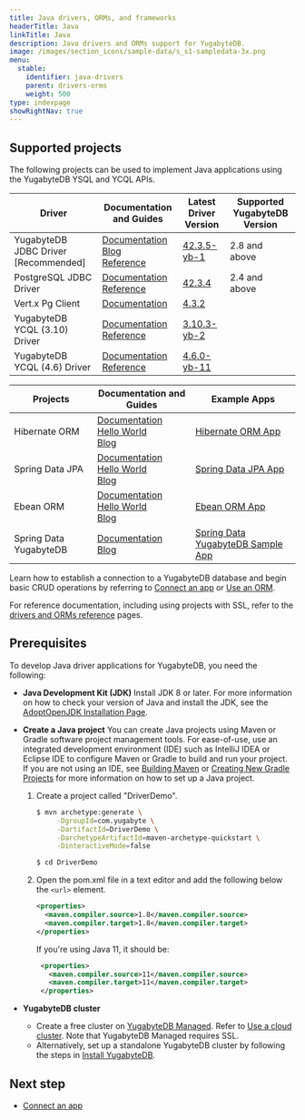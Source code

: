 ```yaml
---
title: Java drivers, ORMs, and frameworks
headerTitle: Java
linkTitle: Java
description: Java drivers and ORMs support for YugabyteDB.
image: /images/section_icons/sample-data/s_s1-sampledata-3x.png
menu:
  stable:
    identifier: java-drivers
    parent: drivers-orms
    weight: 500
type: indexpage
showRightNav: true
---
```


## Supported projects

The following projects can be used to implement Java applications using the YugabyteDB YSQL and YCQL APIs.

| Driver | Documentation and Guides | Latest Driver Version | Supported YugabyteDB Version |
| ------- | ------------------------ | ------------------------ | ---------------------|
| YugabyteDB JDBC Driver [Recommended] | [Documentation](yugabyte-jdbc/)<br />[Blog](https://dev.to/yugabyte/yugabytedb-jdbc-smart-driver-for-proxyless-halb-2k8a/)<br />[Reference](../../reference/drivers/java/yugabyte-jdbc-reference/) | [42.3.5-yb-1](https://mvnrepository.com/artifact/com.yugabyte/jdbc-yugabytedb/42.3.5-yb-1) | 2.8 and above
| PostgreSQL JDBC Driver | [Documentation](postgres-jdbc/)<br /> [Reference](../../reference/drivers/java/postgres-jdbc-reference/) | [42.3.4](https://mvnrepository.com/artifact/org.postgresql/postgresql/42.3.4) | 2.4 and above
| Vert.x Pg Client | [Documentation](ysql-vertx-pg-client/) | [4.3.2](https://mvnrepository.com/artifact/io.vertx/vertx-core/4.3.2) |
| YugabyteDB YCQL (3.10) Driver | [Documentation](ycql)<br />[Reference](../../reference/drivers/ycql-client-drivers/#yugabyte-java-driver-for-ycql-3-10) | [3.10.3-yb-2](https://mvnrepository.com/artifact/com.yugabyte/cassandra-driver-core/3.10.3-yb-2) | |
| YugabyteDB YCQL (4.6) Driver | [Documentation](ycql)<br />[Reference](../../reference/drivers/ycql-client-drivers/##yugabyte-java-driver-for-ycql-4-6) | [4.6.0-yb-11](https://mvnrepository.com/artifact/com.yugabyte/java-driver-core/4.6.0-yb-11) | |

| Projects | Documentation and Guides | Example Apps |
| ------- | ------------------------ | ------------ |
| Hibernate ORM | [Documentation](hibernate/)<br />[Hello World](../orms/java/ysql-hibernate/)<br />[Blog](https://www.yugabyte.com/blog/run-the-rest-version-of-spring-petclinic-with-angular-and-distributed-sql-on-gke/)<br /> | [Hibernate ORM App](https://github.com/yugabyte/orm-examples/tree/master/java/hibernate/)
| Spring Data JPA | [Documentation](../../integrations/spring-framework/sd-jpa/)<br />[Hello World](../orms/java/ysql-spring-data/)<br />[Blog](https://www.yugabyte.com/blog/run-the-rest-version-of-spring-petclinic-with-angular-and-distributed-sql-on-gke/) | [Spring Data JPA App](https://github.com/yugabyte/orm-examples/tree/master/java/spring/)
| Ebean ORM | [Documentation](ebean/)<br /> [Hello World](../orms/java/ysql-ebean/)<br /> [Blog](https://www.yugabyte.com/blog/ebean-orm-yugabytedb/)| [Ebean ORM App](https://github.com/yugabyte/orm-examples/tree/master/java/ebean/)
| Spring Data YugabyteDB | [Documentation](../../integrations/spring-framework/sdyb/)<br/>[Blog](https://www.yugabyte.com/blog/spring-data-yugabytedb-getting-started/) | [Spring Data YugabyteDB Sample App](https://github.com/yugabyte/spring-data-yugabytedb-example/)

Learn how to establish a connection to a YugabyteDB database and begin basic CRUD operations by referring to [Connect an app](yugabyte-jdbc/) or [Use an ORM](hibernate/).

For reference documentation, including using projects with SSL, refer to the [drivers and ORMs reference](../../reference/drivers/java/yugabyte-jdbc-reference/) pages.

## Prerequisites

To develop Java driver applications for YugabyteDB, you need the following:

- **Java Development Kit (JDK)**
  Install JDK 8 or later. For more information on how to check your version of Java and install the JDK, see the [AdoptOpenJDK Installation Page](https://adoptopenjdk.net/installation.html).

- **Create a Java project**
  You can create Java projects using Maven or Gradle software project management tools. For ease-of-use, use an integrated development environment (IDE) such as IntelliJ IDEA or Eclipse IDE to configure Maven or Gradle to build and run your project.\
  If you are not using an IDE, see [Building Maven](https://maven.apache.org/guides/development/guide-building-maven.html) or [Creating New Gradle Projects](https://docs.gradle.org/current/samples/sample_building_java_applications.html) for more information on how to set up a Java project.

    1. Create a project called "DriverDemo".

       ```sh
       $ mvn archetype:generate \
            -DgroupId=com.yugabyte \
            -DartifactId=DriverDemo \
            -DarchetypeArtifactId=maven-archetype-quickstart \
            -DinteractiveMode=false

       $ cd DriverDemo
       ```

    1. Open the pom.xml file in a text editor and add the following below the `<url>` element.

        ```xml
        <properties>
          <maven.compiler.source>1.8</maven.compiler.source>
          <maven.compiler.target>1.8</maven.compiler.target>
        </properties>
        ```

       If you're using Java 11, it should be:

       ```xml
        <properties>
          <maven.compiler.source>11</maven.compiler.source>
          <maven.compiler.target>11</maven.compiler.target>
        </properties>
        ```

- **YugabyteDB cluster**
  - Create a free cluster on [YugabyteDB Managed](https://www.yugabyte.com/managed/). Refer to [Use a cloud cluster](../../quick-start-yugabytedb-managed/). Note that YugabyteDB Managed requires SSL.
  - Alternatively, set up a standalone YugabyteDB cluster by following the steps in [Install YugabyteDB](../../quick-start/).

## Next step

- [Connect an app](yugabyte-jdbc/)
